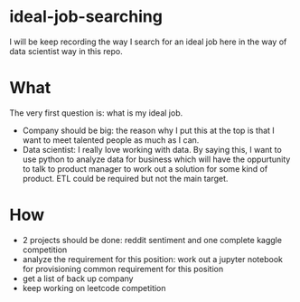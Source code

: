 # ideal-job-searching

I will be keep recording the way I search for an ideal job here in the way of data scientist way in this repo.

# What
The very first question is: what is my ideal job.
- Company should be big: the reason why I put this at the top is that I want to meet talented people as much as I can. 
- Data scientist: I really love working with data. By saying this, I want to use python to analyze data for business which will have the oppurtunity to talk to product manager to work out a solution for some kind of product. ETL could be required but not the main target.

# How
- 2 projects should be done: reddit sentiment and one complete kaggle competition
- analyze the requirement for this position: work out a jupyter notebook for provisioning common requirement for this position
- get a list of back up company
- keep working on leetcode competition 